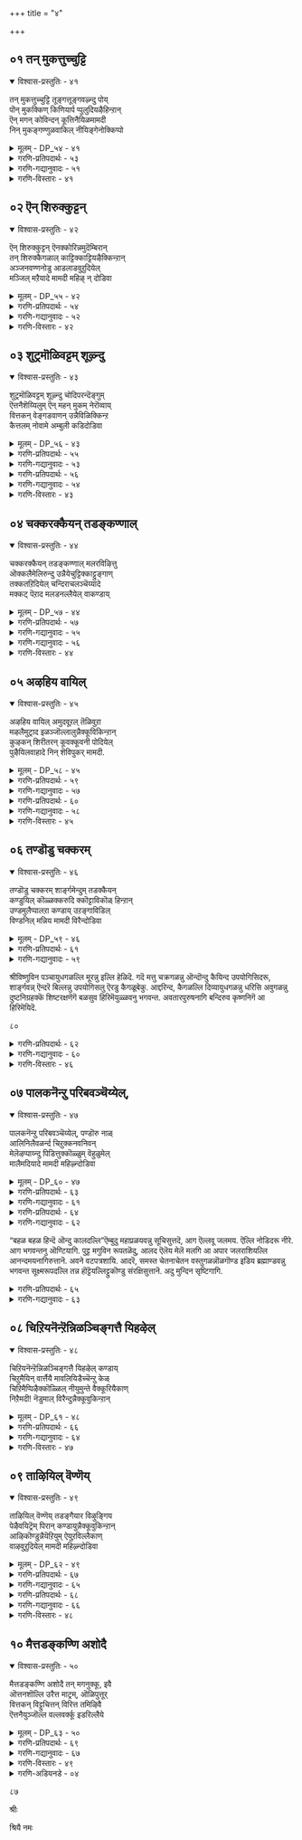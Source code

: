 +++
title = "४"

+++

## ०१  तन् मुकत्तुच्चुट्टि

<details open><summary>विश्वास-प्रस्तुतिः - ४१</summary>

तन् मुकत्तुच्चुट्टि तूङ्गत्तूङ्गवऴ्न्दु पोय्  
पॊन् मुकक्किण् किणियार्प प्पुलुदियऴैहिन्ऱान्  
ऎन् मगन् कोविन्दन् कूत्तिनैयिळमामदी  
निन् मुकङ्गण्णुळवाकिल् नीयिङ्गेनोक्किप्पो
</details>

<details><summary>मूलम् - DP_५४ - ४१</summary>

तन् मुकत्तुच्चुट्टि तूङ्गत्तूङ्गवऴ्न्दु पोय्  
पॊन् मुकक्किण् किणियार्प प्पुलुदियऴैहिन्ऱान्  
ऎन् मगन् कोविन्दन् कूत्तिनैयिळमामदी  
निन् मुकङ्गण्णुळवाकिल् नीयिङ्गेनोक्किप्पो
</details>

<details><summary>गरणि-प्रतिपदार्थः - ५३</summary>

तन्=तन्न, मुकत्तु=मुखद मेलण, चुट्टि=चुट्टिबॊट्टु, तूङ्ग=अलुगाडुत्ता\(अल्लाडुत्ता\), तूङ्ग=अल्लाडुत्ता इरलागि, पॊन्=हॊळॆयुव चिन्नद, मुकम्=मुखद, किण् किणि=किङ्किणिगळु, आर् प्प=सद्दुमाडुत्ता इरलागि, तवऴ्न्दु=तॆवळिकॊण्डु, पोय्=\(अङ्गळक्कॆ\)होगि, पुऴुदि=बीदियमण्णन्नु, अळैकिन्ऱान्=अळॆयुत्तिद्दानॆ, मा=मनोहरनाद, इळ=बाल\(ऎळॆय\)मदी=चन्द्रने, निन्=निनगॆ, मुकम्=मुखवू , कण्=कण्णुगळू, उळवाहिल्=इरुवुदादरॆ, ऎन्=नन्न, मगन्=मगनाद, कोविन्दन्= गोविन्दन, कूत्तिनै=बालचेष्टॆगळन्नु, नी=नीनु, इङ्गे=इल्लिये, नोक्कि=नोडि, पो=मुन्दॆ होगु.
</details>

<details><summary>गरणि-गद्यानुवादः - ५१</summary>

तन्न मुखद मेलण चुट्टिबॊट्टु इत्त अत्त अल्लाडुत्ता इरलागि, हॊलॆयुव चिन्नद मुखवुळ्ळ किङ्किणिगळू सद्दु माडुत्ता इरलागि, तॆवळिकॊण्डु अङ्गळक्कॆ होगि बीदिय मण्णन्नु अळॆयुत्ता इद्दानॆ. मनोहरनाद बालचन्द्रने निनगॆ मुखवू कण्णुगळू इरुवुदादरॆ, नन्न मग गोविन्दन बाळचेष्तॆगळन्नु नीनु इल्लिये नोडि\(मुन्दक्कॆ\) होगु.\(१\)
</details>

<details><summary>गरणि-विस्तारः - ४१</summary>

७१

मगुविन ऒन्दॊन्दु चलनॆयू नोडुववरिगॆ हर्ष तरुत्तदॆ.

मगुविन ऒन्दॊन्दु चलनॆयू नोडुववरिगॆ हर्ष तरुत्तदॆ. तॊट्टिलल्लि मलगिद्दु, अल्लिये कैगळन्नाडिसुवुदु कालु बडियुवुदु, मग्गुलागुवुदु, तलॆकुत्तिगॆगळन्नु चलिसुवुदु, नगुवुदु-मुन्तागवॆल्ल प्रारम्भद चलनॆगळु. कविदु तलॆयॆत्तुवुदु अवुगळ हिन्दॆये बरुवुदु. अदरल्लि तॆवळुवुदु ,मॊदलनॆय चलनॆ. मगु आग तन्न हॊट्टॆ, मुङ्गैगळु, मॊणकालुगळु अथवा कालबॆरळुगळन्नु उपयोगिसिकॊळ्ळुत्तदॆ. मगुविन चलनॆगू अदर बॆळ्वणीगॆगॆऊ ऎन्दरॆ वयस्सिगू निकट सम्बन्धविदॆ ऎन्नुत्तारॆ.

ई पाशुरदल्लि मगुवाद कृष्ण तॆवळलु मॊदलिट्टिद्दानॆ. हणॆय मेलिरुव चुट्टिबॊट्टू, कालिन किङ्किणिगळू तम्मतम्म कॆलस मडलु मॊदलागिवॆ. मुखद मेलॆ बॊट्टु ओडाडुत्तिदॆ ऎन्दरॆ मगुतॆवळुव चलनॆयॊन्दिगॆ अदु हणॆय मेलॆ अत्त इत्त ओलाडुत्तदॆ, अदरिन्द मुखद कान्तिहॆच्चुत्तदॆ. नोडुवुदक्कॆ इदॊन्दु सॊगसु. कालिन किरुगॆज्जॆग्ळु इम्पागि सद्दु माडुत्तवॆ. चिन्नदिन्दागि अवुगळ कान्तियू आकर्षकवागिवॆ. हीगॆ नोडुववर कण्णिगू किविगू मत्तु मनस्सिगू हर्ष तरुत्तदॆ.

तॆवळुवुदन्नु कलित मगु मनॆयल्लि उळियुवुदिल्ल. अदु मनॆयिन्द आचॆय जगत्तन्नु नोडलु मॊदलु माडुत्तदॆ. हागॆये, मगुवाद कृष्ण तॆवळिकॊण्डु अङ्गळक्कॆ होगुत्तानॆ. कैगॆ अल्लि सिक्कुवुदु मण्णु, कल्लुगळु, कैगळल्लि हुडिमण्णन्नु हिडिहिडियागि ऎत्ति कॆळक्कॆ चॆल्लुवुदु. इदॊन्दु इष्टवाद आट मगुविगॆ. आऴ्वाररु इदन्नु मण्णु अळॆयुवुदु ऎन्नुत्तारॆ.

बालकृष्ण ई मण्णु अळॆयुव आटवन्नु नॆलदमेलॆ मनॆय अङ्गळदल्लि नडसुत्तिद्दानॆ. आकाशदल्लि बालचन्द्रनिद्दानॆ. शुक्लपक्श्जद चन्द्रनन्नु वृद्धिचन्द्र ऎन्नुत्तारॆ. ऎन्दरॆ दिनदिनक्कॆ बॆळॆयतक्कवनु ऎन्दर्थ. बालकृष्णनू हागॆये वृद्धिहॊन्दतक्कवनु; बॆळॆयतक्कवनु

७२-missing in Main Book.

७३

नभोङ्गणदल्लि बालचन्द्र, नन्दन अङ्गणदल्लि बालकृष्ण. इवरिब्बरू ईग जॊतॆ- आटदल्लि जॊतॆ. यशोदॆ बालचन्द्रनन्नु करॆदु हेळुत्ताळॆ-- चन्द्र, ईगले नन्न गोविन्दन आटवन्नु इल्लिये नोडि होगु”. भगवन्तन ई “मण्णाट” यारिगू सुलभवागि लभिसुवुदल्ल. पुण्यशालिगॆ मात्रवे. गोकुलक्कॆ आ पुण्यविदॆ. चन्द्रनिगू अदु लभिसलॆन्दु यशोदॆय आशॆ.
</details>

## ०२  ऎन् शिरुक्कुट्टन्

<details open><summary>विश्वास-प्रस्तुतिः - ४२</summary>

ऎन् शिरुक्कुट्टन् ऎनक्कोरिन्नमुदॆम्बिरान्  
तन् शिरुक्कैगळाल् काट्टिक्काट्टियऴैक्किन्ऱान्  
अञ्जनवण्णनोडु आडलाडवुऱुदियेल्  
मञ्जिल् मऱैयादे मामदी महिऴ् न् दोडिवा
</details>

<details><summary>मूलम् - DP_५५ - ४२</summary>

ऎन् शिरुक्कुट्टन् ऎनक्कोरिन्नमुदॆम्बिरान्  
तन् शिरुक्कैगळाल् काट्टिक्काट्टियऴैक्किन्ऱान्  
अञ्जनवण्णनोडु आडलाडवुऱुदियेल्  
मञ्जिल् मऱैयादे मामदी महिऴ् न् दोडिवा
</details>

<details><summary>गरणि-प्रतिपदार्थः - ५४</summary>

ऎन्=नन्न\(यशोदॆय\), चिरु=चिक्क, कुट्टन्=मगनाद, ऎनक्कु=ननगॆ, ओर्=अपरूपवाद, इन्=इनिदाद, अमुदु=अमृतसमाननाद, ऎम्=ननगॆ \(नमगॆ\), पिरान्=ऒडॆयनागि देवरादवनु, तन्=तन्न, शिरु=पुट्ट, कैगळाल्=कैगळिन्द, काट्टि काट्टि=तोरिसितोरिसि, अऴैक्किन्ऱान्=\(निन्नन्नु\)करॆयुत्तिद्दानॆ. मा=सुन्दरनाद, मदी=चन्दिरने, अञ्जनवण्णनोडु= काडीगॆय बण्णदवनॊडनॆ, आडल्=आटवन्नु, आड=आडलु, उऱुदि येल्= इष्टवुळ्ळवनादरॆ, मञ्जिल्=मोडदल्लि, मऱैयादे=मरॆयागबेड, महिऴ्न्दु= आसक्तियिन्द\(आनन्ददिन्द\), ओडिवा=ओडि बा.
</details>

<details><summary>गरणि-गद्यानुवादः - ५२</summary>

नन्न चिक्क मगनाद ननगॆ ऒन्दु अपरूपवाद मधुरवाद \(इनिदाद\) अमृतसमाननाद, नन्न देवरादवनु तन्न पुट्ट कैगळिन्द तोरिसितोरिसि निन्नन्नु करॆयुत्तिद्दानॆ. सुन्दरनाद चन्दिरने काडिगॆय बण्णदवनॊन्दिगॆ आटवन्नाडलु इष्टवुळ्ळवनादरॆ, मोडदल्लि मरॆयागबेड; आसक्तियिन्द ओडि बा .\(२\)
</details>

<details><summary>गरणि-विस्तारः - ४२</summary>

७४

मगुवन्नु “देवरु”ऎन्दु भाविसि हागॆये नडॆदुकॊळ्ळुवुदु नम्मल्लिन सम्फ्रदाय; नम्म नाडिन संस्कृति.

सृष्टियल्लि दिनदिनवू हॊसहॊसरीतियल्लि आश्चर्यवन्नू आनन्दवन्नू तरुव वस्तुगळु हेरळवागिवॆ. चन्द्र अन्थ वस्तुगळल्लि ऒन्दु. अदर आकर्षणॆ ऎल्लर मेलॆयू इदॆ. चन्द्रनन्नु नोडि नलियद मनुष्यरिल्लवॆन्नबहुदु.

पुट्ट मगुवन्नु कङ्कुळल्लि ऎत्तिकॊण्डु, बॆळदिङ्गळ सञ्जॆगळल्लि चन्द्रनन्नु मगुविगॆ तोरिसुत्ता “चन्दमाम, बाबा” ऎन्दु करॆयुवुदु तायन्दिर वाडिकॆ. सृष्टिय ऒन्दु वस्तुवन्नु मगुविगॆ परिचय माडिकॊडलॆन्दो\!

चन्द्र बॆळगुववनु. बॆळकिन स्वरूपवे कृष्णनादरो “काडिगॆय बण्णदवनु” इवनॊन्दिगॆ आटवाडलु इष्टवुळ्ळवनादरॆ, चन्द्रने, ओडि बा ऎन्नुत्ताळॆ तायि यशोदॆ. बॆळकिगू कत्तलॆगू \(काडिगॆगू\) ऎष्टुमट्टिन स्नेह सम्बन्धगळिवॆ ऎम्बुदु ऎल्लरिगू तिळिद विषय. आदरॆ, कत्तलिन अन्तराळदल्लि बॆळकु अडगिदॆयॆन्दू, अदरिन्दले मिक्क ऎल्ल प्रकटवाद बॆळकुगळु ऎन्दू इल्लि सूचनॆ इरबहुदे? अथवा, मगु हेगॆ इरलि, अदक्कू चन्द्रनिगू यावागलू जोडि ऎन्दु सूचिसुवुदे?
</details>

## ०३  शुट्रमॊळिवट्टम् शूऴ्न्दु

<details open><summary>विश्वास-प्रस्तुतिः - ४३</summary>

शुट्रमॊळिवट्टम् शूऴ्न्दु चोदिपरन्दॆङ्गुम्  
ऎत्तनैशॆय्यिलुम् ऎन् महन् मुकम् नेरॊव्वाय्  
वित्तकन् वेङ्गडवाणन् उन्नैविळिक्किन्ऱ  
कैत्तलम् नोवामे अम्बुली कडिदोडिवा
</details>

<details><summary>मूलम् - DP_५६ - ४३</summary>

शुट्रमॊळिवट्टम् शूऴ्न्दु चोदिपरन्दॆङ्गुम्  
ऎत्तनैशॆय्यिलुम् ऎन् महन् मुकम् नेरॊव्वाय्  
वित्तकन् वेङ्गडवाणन् उन्नैविळिक्किन्ऱ  
कैत्तलम् नोवामे अम्बुली कडिदोडिवा
</details>

<details><summary>गरणि-प्रतिपदार्थः - ५५</summary>

अम्बुली=चन्दिरने, ऒळि=तेजस्सिन, वट्टम्=मण्डलवु, शुट्रम्=सुत्तलू, शूऴ्न्दु=आवरिसि, चोदि=ज्योति
</details>

<details><summary>गरणि-गद्यानुवादः - ५३</summary>

७५
</details>

<details><summary>गरणि-प्रतिपदार्थः - ५६</summary>

ऎङ्गुम्=ऎल्लॆल्लियू, परन्दु=हरडि, ऎत्तनै=ऎष्टु रीतियल्लि, शॆय्यिलुम्=अलङ्कार माडिकॊण्डरू सह, ऎन्=नन्न, मगन्=मगन, मुकम्=मुखमण्डलक्कॆ, नेर्=समनागि, ऒव्वाय्=होलिकॆ बरलारॆ\(होललारॆ\), वित्तकन्=विस्मयकारकनागि, वेङ्गडम्= तिरुपति बॆट्टद मेलॆ, वाणन्= वासिसुववनाद \(नन्न मगनु\), उन्नै=निन्नन्नु, विळिक्किन्ऱ=करॆयुत्तिरुव, कैतलम्=हस्तवु, नोवामे=नोवागदॆये, कडिदु=बेग, ओडिवा=ओडि बा.
</details>

<details><summary>गरणि-गद्यानुवादः - ५४</summary>

अम्बुलिये, निन्न तेजस्सिन मण्डलवन्नु ज्योतियिन्द सुत्तलू आवरिसि, प्रकाशवन्नु ऎल्लॆल्लू हरडि ऎष्टॆष्टु रीतियल्लि अलङ्करिसिकॊण्डरू सह, नन्न मगन मुखमण्डलक्कॆ समनागि होलिकॆ बरलारॆ. विस्मयकारकनागि तिरुमलै मेलॆ वासिसुववनाद नन्न ई मगनु निन्नन्नु करॆयुत्तिरुव हस्तक्कॆ नोवागदॆ इरुवन्तॆ बेग ओडि बा.\(३\)
</details>

<details><summary>गरणि-विस्तारः - ४३</summary>

अन्दवाद दुण्डु मुखवन्नु चन्द्रनिगॆ होलिसुवुदु वाडिकॆ. चन्द्रन मुख दुण्डु, तेजोमय. अवन सौम्य तेजस्सु अवन सुत्तलू आवरिसिरुत्तदॆ. अवनु तन्न प्रकाशवन्नु ऎल्लकडॆयू हरडुत्तानॆ. चन्द्रन बॆळकु बिद्द कडॆयन्नॆल्ला, वस्तुगळन्नॆल्ला सुन्दरवागि मूडुत्तदॆ. चन्द्रनिगॆ इष्टॆल्ल विशेषणगळिद्दरू यशोदॆयॆन्नुत्ताळॆ; “चन्द्रा, नन्न मगन मुखमण्डलवन्नु नोडु. नीनॆन्दिगू अवनिगॆ समनागलारॆ. निनगॆ कारणगॊत्तॆ? तिरुमलॆय ऒडॆयनाद वॆङ्कटेश्वरने नन्न मगनागि अवतरिसिरुवुदरिन्द, अवन दिव्यसौन्दर्यवन्नु समतूगुववरू इल्ल; मीरिसुववरन्तू इल्लवे इल्ल”. भगवन्त कोटिकोटि मन्मथ सुन्दरनल्लवे\!

७६
</details>

## ०४  चक्करक्कैयन् तडङ्कण्णाल्

<details open><summary>विश्वास-प्रस्तुतिः - ४४</summary>

चक्करक्कैयन् तडङ्कण्णाल् मलरविऴित्तु  
ऒक्कलैमेलिरुन्दु उन्नैयेचुट्टिक्काट्टुङ्गाण्  
तक्कतऱिदियेल् चन्दिराचलञ्चॆय्यादे  
मक्कट् पॆऱाद मलडनल्लैयेल् वाकण्डाय्
</details>

<details><summary>मूलम् - DP_५७ - ४४</summary>

चक्करक्कैयन् तडङ्कण्णाल् मलरविऴित्तु  
ऒक्कलैमेलिरुन्दु उन्नैयेचुट्टिक्काट्टुङ्गाण्  
तक्कतऱिदियेल् चन्दिराचलञ्चॆय्यादे  
मक्कट् पॆऱाद मलडनल्लैयेल् वाकण्डाय्
</details>

<details><summary>गरणि-प्रतिपदार्थः - ५७</summary>

चक्करक्कैयन्=चक्रवन्नु कैयल्लि हिडिदवनाद \(चक्रपाणियाद\)-बालकृष्णनु, ऒक्कलै=सॊण्टद, मेल्=मेलॆ, इरुन्दु=इद्दुकॊण्डु, तड=विशालवाद, कण्णाल्=कण्णुगळिन्द, मलर=अरळिसि, विऴित्तु=गमनिसि, उन्नैये=निन्नन्ने, चुट्टि=गुरुतिट्टु, काट्टुम् काण्=तोरिसुत्तिद्दानॆ, काणॆया, चन्दिरा=चन्दिरन्,तक्कदु=युक्कवादद्दु यावुदॆन्दु, अऱिदियेल्=अरितवनादरॆ, मक्कळ्=मक्कळन्नु, पॆऱाद=हडॆयद \(पडॆयद\), मलडन्=गॊड्डु, अल्लैयेल्=अल्लदिद्दरॆ, चलम्=छलवन्नु\(हटवन्नु\), शॆय्यादे=माडदॆ, वाकण्डाय्=बा, कण्डॆया?
</details>

<details><summary>गरणि-गद्यानुवादः - ५५</summary>
<details><summary>गरणि-प्रतिपदार्थः - ५८</summary>
</details>

चक्रवन्नु कैयल्लि हिडिदवनाद इवनु \(नन्न=यशोदॆय\)सॊन्तद मेलिद्दुकॊण्डु, विशालवाद कण्णुगळन्नु अरळिसि निन्नन्ने गमनिसुत्ता गुरुतिट्टु तोरिसुत्तिद्दानॆ काणॆया? चन्दिरने युक्तवादद्दु यावुदॆन्दु नीनु अरितवनादरॆ, मक्कळन्नु हडॆयद गॊड्डू अल्लदिद्दरॆ, हटमाडदॆ बा, कण्डॆया.\(४\)
</details>

<details><summary>गरणि-गद्यानुवादः - ५६</summary>

मगुवाद कृष्णन कैयल्लि शङ्ख चक्रगळ रेखॆगळु शोभिसुत्तिवॆ ऎन्दु हिन्दिन ऒन्दु पाशुरदल्लि हेळलागिदॆ. अल्लदॆ, चक्रायुधवन्नु बलगैयल्लि धरिसिरुव श्रीमन्नारायणने कृष्णनागि अवतरिसिरुवुदरिन्द इवनु “चक्रपाणि”- चक्रवन्नु कैयल्लि हिडिदवनु.
</details>

<details><summary>गरणि-विस्तारः - ४४</summary>

प्रकृति यावागलू सुन्दर, आकर्षणीय. अदरल्लि

७७

तेजोगोळगळाद सूर्य, चन्द्ररु ऎल्लरिगू आकर्षणीय. मक्कळिगू सह चन्द्रनॆन्दरॆ प्रीति, आह्लाद. अवनन्नु नोडबेकॆन्दु कुतूहल, आशॆ. ई कारणदिन्दले मगुवाद कृष्णनू सह “तन्न विशालवाद कण्णुगळन्नु अरळिसि, चन्द्रनन्ने गमनिसुत्ता गुरुतिट्टु नोडुत्तिद्दानॆ”-ऎन्नुत्ताळॆ यशोदॆ.

तमगॆ बेकादद्दु बरदिद्दरॆ हटमाडुववरु मक्कळु. हिरियरॆन्निसिदवरु मक्कळ इङ्गितवन्नु अरियतक्कवरु. मक्कळ आशॆयन्नु पूर्णगॊळिसुवुदु, अवरन्नु सन्तोषपडिसुवुदु मक्कळन्नु हॆत्तवरिगॆ तिळिद विषय. गॊड्डु मनुष्यरिगॆ करुणॆ कनिकरगळु कडमॆ ऎन्नुत्तारॆ. आद्दरिन्द मक्कळ इङ्गितवन्नु अरियतक्कवरागि हिरियरु हट माडरु. मगु अष्टु आशॆयिन्द निन्न कडॆगे दृष्टियिट्टु नोडुत्तिद्दरॆ, बेग बन्दुबिडु चन्द्रने ऎन्नुत्ताळॆ यशोदॆ.
</details>

## ०५  अऴहिय वायिल्

<details open><summary>विश्वास-प्रस्तुतिः - ४५</summary>

अऴहिय वायिल् अमुदवूऱल् तॆळिवुऱा  
मऴलैमुट्राद इळञ्जॊल्लालुन्नैक्कूविकिन्ऱान्  
कुऴकन् शिरीतरन् कूवक्कूवनी पोदियेल्  
पुऴैयिलवाहादे निन् शॆविपुकर् मामदी.
</details>

<details><summary>मूलम् - DP_५८ - ४५</summary>

अऴहिय वायिल् अमुदवूऱल् तॆळिवुऱा  
मऴलैमुट्राद इळञ्जॊल्लालुन्नैक्कूविकिन्ऱान्  
कुऴकन् शिरीतरन् कूवक्कूवनी पोदियेल्  
पुऴैयिलवाहादे निन् शॆविपुकर् मामदी.
</details>

<details><summary>गरणि-प्रतिपदार्थः - ५९</summary>

अऴहिय=चॆलुवाद, वायिल्=बायियल्लि, ऊऱल्=ऊरुत्तिरुव जॊल्लु, अमुदम्=अमॄतक्किन्त, तॆळिवुऱा= हॆच्चु तिळियागि\(स्वादुवागि\)वागिरुवुदरिन्द, मुट्राद=ऒलियदिरुव, मऴलै=तॊदलु नुडिय, इळ=ऎळॆय, शॊल्लाल्=मातुगळिन्द, कुऴकन्=सुन्दरनाद शिरीतरन्=श्रीधरनाद
</details>

<details><summary>गरणि-गद्यानुवादः - ५७</summary>

७८
</details>

<details><summary>गरणि-प्रतिपदार्थः - ६०</summary>

मगु कृष्णनु, कूवक्कूव=निन्नन्नु बारॆन्दु कूगुत्तले इरुवाग, पुकर्=बिळिय तेजोमयवाद बण्णदिन्द बॆळगुव, मा=मनोहरनाद, मदी=चन्दिरने, नी=नीनु, पोदियेल्=\(अवन हत्तिरक्कॆ बरदन्तॆ\) होगुवॆयो आदरॆ, निन्=निन्न, चॆवि=किविगळल्लि, पुऴै=कॊळकु, गुग्गॆ, इल=इल्लदन्तॆ, आहादे=आगदे?
</details>

<details><summary>गरणि-गद्यानुवादः - ५८</summary>

चॆलुवाद बायियल्लि ऊरुत्तिरुव जॊल्लु अमृतक्किन्त हॆच्चु तिळियागि \(स्वादुवागि\)इरुवुदरिन्द, बलियदिरुव तॊदलुनुडिय ऎळॆयमातु\(शब्द\)गळिन्द सुन्दरनू श्रीधरनू आद मगु कृष्णनु निन्नन्नु बारॆन्दु कूगुत्तले इरुवाग, तेजोमयवाद बिळिय बण्णदिन्द बॆळगुव चन्दिरने, नीनु अवन हत्तिरक्कॆ बरदन्तॆ होगुवॆयादरॆ, निन्न किविगळल्लि गुग्गॆ\(कॊळकु\) इल्लदन्तॆ आगदे?\(५\)
</details>

<details><summary>गरणि-विस्तारः - ४५</summary>

चन्दिरने मगुविन बायल्लि जॊल्लु सुरियुत्तिदॆ. अदु शुद्धवागि तिळीयागिदॆ. बायिन्द ऒन्दॊन्दु शब्दवू हॊरडुत्तिदॆ. आदरॆ, अष्टु सुकभवागि अल्ल. ई स्थितियल्लि तॊदलुव मुद्दु शब्दगळिन्द निन्नन्नु मगु करॆयुत्तले इद्दानॆ. नीनु अवन करॆयन्नालिसियू हॊरटुहोगुवॆया? अलक्षिसि हागॆ हॊरटुहोगुवुदक्कॆ निन्न किवियल्लि एनादरू गुग्गॆ तुम्बिकॊण्डिदॆयो? अवन मुद्दु करॆ निन्न किविगॆ अदरिन्द सोकलिल्लवो? मगुविगॆ इष्टू श्रमकॊडबहुदे? निन्न किविगुग्गॆ इल्लदन्तॆ शुद्धवागिरबारदागित्ते?

ऎष्टू स्वाभाविक\! ऎष्टु पेचाट\! ऎन्थ अनुभवद हिन्नॆलॆ\!

“श्री”यन्नु वक्षदल्लि धरिसिरुवुदरिन्द अवनु श्रीधर; महवैष्णु. अवन अवतारवे ई मुद्दुमगु कृष्ण ऎन्दु नॆनपिगॆ तरुत्तिद्दारॆ आऴ्वाररु.

७९
</details>

## ०६  तण्डॊडु चक्करम्

<details open><summary>विश्वास-प्रस्तुतिः - ४६</summary>

तण्डॊडु चक्करम् शार्ङ्गमेन्दुम् तडक्कैयन्  
कण्डुयिल् कॊळ्ळक्करुदि क्कॊट्टाविकॊळ् हिन्ऱान्  
उण्डमुलैप्पालऱा कण्डाय् उऱङ्गाविडिल्  
विण्डनिल् मन्निय मामदी विरैन्दोडिवा
</details>

<details><summary>मूलम् - DP_५९ - ४६</summary>

तण्डॊडु चक्करम् शार्ङ्गमेन्दुम् तडक्कैयन्  
कण्डुयिल् कॊळ्ळक्करुदि क्कॊट्टाविकॊळ् हिन्ऱान्  
उण्डमुलैप्पालऱा कण्डाय् उऱङ्गाविडिल्  
विण्डनिल् मन्निय मामदी विरैन्दोडिवा
</details>

<details><summary>गरणि-प्रतिपदार्थः - ६१</summary>

तण्डॊडु=गदॆयन्नू, चक्करम्=चक्रवन्नू,शार्ङ्गर्ग्गम्=शार्ङ्ग\(वॆम्ब बिल्लन्नू\)वन्नू एन्दुम्=हिडिद, तडम्=हिरिमॆयिन्द कूडिद कैयन्=कैगळुळ्ळवनु, कण्=कण्णुगळन्नु, तुयिल् कॊळ्ळ=निद्दॆ माडलारदॆ हागॆये इट्टुकॊळ्ळलु, करुदि=उद्देशिसि, कॊट्टावि=आकळिकॆ, कॊळ् हिन्ऱान्=माडुत्तिद्दानॆ, उऱङ्गाविडिल्=निद्रिसदिद्दरॆ, उण्ड=कुडिद, मुलैप्पाल्=मॊलॆहालु, अऱा=अरगुवुदिल्ल, कण्डाय्=कण्डॆया, विण्=आकाशदल्लि, तनिल्=तनियागि\(स्वतन्त्रनागि\)एकान्तवागि, मन्निय=राजनन्तॆ, मा=हिरिमॆयुळ्ळ, मदी=चन्दिरने, विरैन्दु=बहुबेग, ओडिवा=ओडि बा
</details>

<details><summary>गरणि-गद्यानुवादः - ५९</summary>

गदॆयन्नू, चक्रवन्नू शार्ङ्गवन्नू हिडिद हिरिमॆयिन्द कूडिद कैगळुळ्ळवनाद \(ई मगु-कृष्णनु\)कण्णुगळन्नु निद्दॆ मादलारदॆ हागॆये इट्टुकॊळ्ळुव उद्देशदिन्द आकळिसुत्तिद्दानॆ. इवनु निद्रिसदिद्दरॆ उण्ड मॊलॆहालु अरगुवुदिल्ल. कण्डॆया आकाशदल्लि तनियागि \(स्वतन्त्रनागि\) राजनन्तॆ हिरिमॆयुळ्ळ चन्दिरने बहुबेग ओडिबा.\(६\)
</details>

श्रीविष्णुविन पञ्चायुधगळल्लि मूरन्नु इल्लि हेळिदॆ. गदॆ मत्तु चक्रगळन्नु ऒन्दॊन्दु कैयिन्द उपयोगिसिदरू, शार्ङ्गवन्न् ऎन्दरॆ बिल्लन्नु उपयोगिसलु ऎरडु कैगळूबेकु. आद्दरिन्द, कैगळल्लि दिव्यायुधगळन्नु धरिसि अवुगळन्नु दुष्टनिग्रहक्कॆ शिष्टरक्षणॆगॆ बळसुव हिरिमॆयुळ्ळवनु भगवन्त. अवतारपुरुषनागि बन्दिरुव कृष्णनिगॆ आ हिरिमॆयिदॆ.

८०

<details><summary>गरणि-प्रतिपदार्थः - ६२</summary>

“तुयिल् कॊळ्”-ऎम्बुदक्कॆ ऎरडु अर्थगळिवॆ. मेलॆ, अर्थ विवरणॆ कॊडुवाग अदर ऒन्दर्थवन्नुतॆगॆदुकॊण्डिदॆ. अदर इन्नॊन्दु अर्थ “निद्रिसु”ऎन्दु. ई अर्थवन्नु गमनिसिदरॆ, पाशुरद ऎरडनॆय सालिन अर्थवन्नु ई परियल्लि हेळबेकागुवुदु. “कण्=कण्णुगळन्नु, तुयिल् कॊळ्ळ=निद्रिसुवुदक्कागि मुच्चुव, करुदि=उद्देशदिन्द, कॊट्टावि=आकळिकॆ, कॊळ् हिन्ऱान्= माडुत्तिद्दानॆ \(निद्दॆगागि कण्णुगळन्नु मुच्चुव उद्देशदिन्द आकळिसुत्तिद्दानॆ\).
</details>

<details><summary>गरणि-गद्यानुवादः - ६०</summary>

आकळिसुवुदु निद्दॆगॆ मुन्सूचनॆ इदु सामान्यवागि ऎल्लर अनुभवदल्लियू इरुव विषय. हॆच्चुहॆच्चागि आकळिसुत्ता कण्णुगळु मॆल्लमॆल्लगॆ मुच्चुत्ता बरुत्तवॆ.
</details>

<details><summary>गरणि-विस्तारः - ४६</summary>

निद्दॆगू आहार जीर्णवागुवुदक्कू निकट सम्बन्धविदॆ. निद्दॆयिल्लदिद्दरॆ आहार अरगुवुदिल्ल.
</details>

## ०७  पालकनॆन्ऱु परिबवञ्चॆय्येल्,

<details open><summary>विश्वास-प्रस्तुतिः - ४७</summary>

पालकनॆन्ऱु परिबवञ्चॆय्येल्, पण्डॊरु नाळ्  
आलिनिलैवळर्न्द चिऱुक्कनवनिवन्  
मेलॆऴप्पाय्न्दु पिडित्तुक्कॊळ्ळुम् वॆहुळुमेल्  
मालैमदियादे मामदी महिऴ्न्दोडिवा
</details>

<details><summary>मूलम् - DP_६० - ४७</summary>

पालकनॆन्ऱु परिबवञ्चॆय्येल्, पण्डॊरु नाळ्  
आलिनिलैवळर्न्द चिऱुक्कनवनिवन्  
मेलॆऴप्पाय्न्दु पिडित्तुक्कॊळ्ळुम् वॆहुळुमेल्  
मालैमदियादे मामदी महिऴ्न्दोडिवा
</details>

<details><summary>गरणि-प्रतिपदार्थः - ६३</summary>

बालकन्=मगु, ऎन्ऱु=ऎन्दु, परिबवम्=अवमान \(अलक्ष्य\), शॆय्येल्= माडुवॆयादरॆ, पण्डु=बहळबहळ हिन्दॆ, ऒरुनाळ्=ऒन्दु कालदल्लि, आलिन्=आलद, इलै=ऎलॆय मेलॆ, वळर्न्द=बॆळॆद, अवन्=आ, चिऱुक्कन्=मगुवे, इवन्=इवनु, वॆहुळुम् एल्= कोपगॊण्डनॆन्दरॆ, मेल्= मेलक्कॆ, ऎऴ=ऎत्तरक्कॆ, पाय्न्दु=नॆगॆदु, \(ऎऴपाय्न्दु= ऒन्दे नॆगॆत नॆगॆदु\), पिडित्तुक्कॊळ्ळुम्=\(निन्नन्नु\) हिडिदुकॊण्डुबिडुत्तानॆ,
</details>

<details><summary>गरणि-गद्यानुवादः - ६१</summary>

८१
</details>

<details><summary>गरणि-प्रतिपदार्थः - ६४</summary>

मालै=ई परमपुरुषनन्नु , मदियादे=गौरविसदॆ, मा=मनोहरनाद, मदी=चन्दिरने, महिऴ्न्दु=हर्षदिन्द, ओडिवा=ओडि बा.
</details>

<details><summary>गरणि-गद्यानुवादः - ६२</summary>

इवनु बालकनॆन्दु अलक्ष्य\(असड्डॆ\)माडुवॆयादरॆ, बहळ बहळ हिन्दॆ ऒन्दु कालदल्लि आलद ऎलॆय मेलॆ बॆळॆदन्थ आ मगुवे इवनु. कोपगॊण्डनॆन्दरॆ, इवनु मेलक्कॆ ऒन्दे नॆगॆत नॆगॆदु निन्नन्नु हिडिदुकॊण्डुबिडुत्तानॆ. ई परमपुरुषनन्नु गौरविसदॆ, मनोहरनाद चन्द्रने, हर्षदिन्द ओडि बा.\(७\)
</details>

“बहळ बहळ हिन्दॆ ऒन्दु कालदल्लि”ऎम्बुदु महाप्रळयवन्नु सूचिसुत्तदॆ, आग ऎल्लवू जलमय. ऎल्लि नोडिदरू नीरे. आग भगवन्तनु ऒण्टियागि. पुट्ट मगुविन रूपतळॆदु, आलद ऎलॆय मेलॆ मलगि आ अपार जलराशियल्लि आनन्दमयनागिरुत्तानॆ. अवने वटपत्रशायि. आदरॆ, समस्त चेतनाचेतन वस्तुगळन्नॊळगॊण्ड इडिय ब्रह्माण्डवन्नु भगवन्त सूक्ष्मरूपदल्लि तन्न हॊट्टॆयल्लिट्टुकॊण्डु संरक्षिसुत्तानॆ. अदु मुन्दिन सृष्टिगागि.

<details><summary>गरणि-प्रतिपदार्थः - ६५</summary>

अवने, आ मगुविन रूपद भगवन्तने, ईग इवनागि ऎन्दरॆ, गोकुलदल्लि श्रीकृष्णनागि अवतरिसिद्दानॆ. इवनु निन्नन्नु कैतोरि करॆयुत्तिद्दानॆ. निनगॆ इदु सदवकाश. इवन सेवॆ माडुव समय दॊरकिदॆ. इदन्नु कळॆदुकॊळ्ळदॆ बे =ग बन्दु बिडु. इवनन्नु सन्तोषगॊळिसु. जोखॆ, इवनु बालकनॆन्दु इवनन्नु गौरविसदॆ कडॆगणिसबेड. इवनिगॆ कोप बन्दितॆन्दरॆ, ऒन्दे नॆगॆतदल्लि निन्नन्नु हिडिदुकॊण्डु बिट्टानु\!
</details>

<details><summary>गरणि-गद्यानुवादः - ६३</summary>

८२
</details>

## ०८  चिऱियनॆन्ऱॆन्निळञ्चिङ्गत्तै यिहऴेल्

<details open><summary>विश्वास-प्रस्तुतिः - ४८</summary>

चिऱियनॆन्ऱॆन्निळञ्चिङ्गत्तै यिहऴेल् कण्डाय्  
चिऱुमैयिन् वार्त्तैयै मावलियिडैच्चॆन्ऱु केळ्  
चिऱिमैप्पिऴैक्कॊळ्ळिल् नीयुमुन्ते वैक्कूरियैकाण्  
निऱैमदी\! नॆडुमाल् विरैन्दुन्नैक्कूवुकिन्ऱान्
</details>

<details><summary>मूलम् - DP_६१ - ४८</summary>

चिऱियनॆन्ऱॆन्निळञ्चिङ्गत्तै यिहऴेल् कण्डाय्  
चिऱुमैयिन् वार्त्तैयै मावलियिडैच्चॆन्ऱु केळ्  
चिऱिमैप्पिऴैक्कॊळ्ळिल् नीयुमुन्ते वैक्कूरियैकाण्  
निऱैमदी\! नॆडुमाल् विरैन्दुन्नैक्कूवुकिन्ऱान्
</details>

<details><summary>गरणि-प्रतिपदार्थः - ६६</summary>

निऱै=पूर्णनाद, मदी=चन्दिरने, ऎन्=नन्न\(यशोदॆय\), इळ=ऎळॆय, चिङ्गत्तै=सिंहवन्नु, चिऱियन्=चिक्कवनु, ऎन्ऱु=ऎन्दु, इहऴेळ्=कडॆगणिसबेड, कण्डाय्=कण्डॆया, चिऱुमैयिन्=ऎळॆतनद, वार्त्तैयै=मातन्नु\(विद्यमानवन्नु\), मावलि=महाबलि, इडै=हत्तिर, चॆन्ऱु=होगि, केळ्=केळु, चिऱिमै=अल्पतन ऎम्ब, पिऴै=तप्पन्नु, कॊळ्ळिल्=तिळिदॆयादरॆ, नीयुम्=नीनू सह, उन्=निन्न, तेवैक्कू=इष्टक्कॆ तक्क सेवॆगॆ? उरियै=योग्यनागुत्तीयॆ, काण्=तिळिदुको, नॆडुमाल्= सर्वाधिकनाद इवनु, विरैन्दु=आशॆयिन्द, उन्नै=निन्नन्नु, कूवुकिन्ऱान्=करॆयुत्तिद्दानॆ.
</details>

<details><summary>गरणि-गद्यानुवादः - ६४</summary>

पूर्णचन्दिरने, नन्न ऎळसिङ्गवन्नु चिक्कवनॆन्दु कडॆगणिसबेड कण्डॆया. इवन ऎळॆतनद विद्यमानवन्नु महाबलिय बळिगॆ होगि केळु. इन्थवन विषयदल्लि निन्नदु अल्पतन ऎम्ब तप्पन्नु नीनु तिळिदॆयादरॆ, नीनू सह निन्न इष्टक्कॆ तक्कन्तॆ इवन सेवॆगॆ योग्यनाग्य्त्तीयॆ, तिळिदुको. सर्वाधिकनाद इवनु निन्नन्नु आशॆयिन्द करॆयुत्तिद्दानॆ. \(८\)
</details>

<details><summary>गरणि-विस्तारः - ४७</summary>

शौर्य साहसगळिगॆ हॆसरॆत्तिद्दु सिंह. कृष्णनू हागॆये. ऎळॆयमगुविनल्ले वञ्चकियागि बन्द पूतनिय विषद मॊलॆयुण्डु अवळन्ने कॊन्द. तन्न मेलॆ हाय्दु कॊल्ललु बन्द शकटासुरनन्नु ऎळॆय कालन्नु झाडिसि ऒदॆदु कॊन्दु हाकिदनु. आद्दरिन्द अवनु ऎळॆयवनादरू अवनु सिंहवे. तायि यशोदॆ अवनन्नु “ऎळॆसिंह” ऎन्नुवुदु ऎन्नुवुदु ऒप्पुव हॆसरु.

८३

महाबलिय बळि सारि केळु- ऎम्बुदु वामनावतारद कतॆ. ऎळॆय वयस्सिन वटुवागि बलिचक्रवर्तिय बळिगॆ भगवन्त होद. मूरडि नॆलद दान बेडिद. कॊट्टॆनॆन्द बलि. कूडले वामननु त्रिविक्रमनागि बॆळॆद. तनगॆ बलि कॊट्ट दानदिन्दले अवनन्नु निग्रहिसिदनु. आ कतॆ इदु. ऎळॆतनदल्ले भगवन्त अद्भुत कार्यगळन्नॆसगिदनु. अवने इवनागि\(कृष्णनागि\)अवतरिसिरुवुदरिन्द, इवनू ऎळॆयुवनादरू सर्वाधिकने\!

भगवन्तन हिरिमॆयन्नु अरितुकॊळ्ळदवनु अल्पने सरि. चन्द्रनू सह मगुवाद कृष्णन हिरिमॆयन्नरियदिद्दरॆ, इवन करॆगॆ ओगॊडदिद्दरॆ, अवनदु अल्पतन. तन्नदु तप्पु ऎन्दु तिळिदुकॊण्डरॆ, अवन हॄदय शुद्धवागुत्तदॆ. आग अवनु भगवन्तन सेवॆगॆ योग्यनागुत्तानॆ. तनगॆ इष्टवाद सेवॆयन्नु आरिसिकॊण्डु अदन्नु अवनु बहळ चॆन्नागि माडुत्तानॆ.

आऴ्वाररु प्रतिदिनवू तमगॆ बहळ इष्टवाद हू तुलसिगळन्नु कट्टिद मालॆयन्नु भगवन्तनिगॆ समर्पिसुव सेवॆयन्नु आरिसिकॊण्डिद्दरु. तम्म सेवॆयिन्द भगवन्त सुप्रीतनागुवनॆम्ब पूर्णनम्भिकॆ अवरिगित्तु. स्वार्थविल्लदॆ माडुत्तिद्द भगवत्कैङ्कर्यक्कॆ अवरु हागॆ योग्यरागिद्दरु.
</details>

## ०९  ताऴियिल् वॆण्णॆय्

<details open><summary>विश्वास-प्रस्तुतिः - ४९</summary>

ताऴियिल् वॆण्णॆय् तडङ्गैयार विऴुङ्गिय  
पेऴैवयिट्रॆम् पिरान् कण्डायुन्नैक्कूवुकिन्ऱान्  
आऴिकॊण्डुन्नैयॆऱियुम् ऐयुऱविल्लैकाण्  
वाऴवुऱुदियेल् मामदी महिऴ्न्दोडिवा
</details>

<details><summary>मूलम् - DP_६२ - ४९</summary>

ताऴियिल् वॆण्णॆय् तडङ्गैयार विऴुङ्गिय  
पेऴैवयिट्रॆम् पिरान् कण्डायुन्नैक्कूवुकिन्ऱान्  
आऴिकॊण्डुन्नैयॆऱियुम् ऐयुऱविल्लैकाण्  
वाऴवुऱुदियेल् मामदी महिऴ्न्दोडिवा
</details>

<details><summary>गरणि-प्रतिपदार्थः - ६७</summary>

ताऴियिल्=गुडाणगळल्लि\(कूडिसिट्टिरुव\), वॆण्णॆय्=बॆण्णॆयन्नु, तड=दॊड्ड, कै=कैय, आर=तुम्ब, विऴुङ्गिय=नुङ्गिद, पेऴै=दॊड्डदाद
</details>

<details><summary>गरणि-गद्यानुवादः - ६५</summary>

८४
</details>

<details><summary>गरणि-प्रतिपदार्थः - ६८</summary>

वयिऱु=हॊट्टॆयुळ्ळ, ऎम्=नम्म, पिरान्=ऒडॆयनाद\(कृष्णनु\), उन्नै=निन्नन्नु, कूवुकिन्ऱान्=करॆयुत्तिद्दानॆ. इल्लवादरॆ,, आऴि=चक्रवन्नु, कॊण्डु=ऎत्तिकॊण्डु, उन्नै= निन्नन्नु, ऎऱियुम्=सुट्टुबिडुत्तानॆ, ऐपुऱवु=सन्देह, इल्लै=इल्ल, वाऴ=बदुकिरलु, उऱुदियेल्=इच्छिसुवॆयादरॆ, मा=मनोहरनाद, मदी=चन्दिरने, महिऴ्न्दु=हर्षदिन्द, ओडिवा= ओडि बा.
</details>

<details><summary>गरणि-गद्यानुवादः - ६६</summary>

गुडाणगळल्लि कूडिसिट्टिरुव बॆण्णॆयन्नु दॊड्ड कैतुम्ब नुङ्गिद दॊड्ड हॊट्टॆयुळ्ळ नम्म ऒडॆयनाद कृष्णनु निन्नन्नु करॆयुत्तिद्दानॆ. इल्लदिद्दरॆ,\(नीनु बरदिद्दरॆ\), चक्रायुधवन्नु ऎत्तिकॊण्डु निन्नन्नु सुट्टुबिडुत्तानॆ. सन्देहवे इल्ल. बदुकिरलु इच्छिसुवॆयादरॆ, मनोहरनाद चन्दिरने हर्षदिन्द ओडिबा.\(९\)
</details>

<details><summary>गरणि-विस्तारः - ४८</summary>

ई पाशुरदल्लि आऴ्वारर कृष्णन असामान्य लक्षणगळन्नु ऎत्ति तोरिसुत्तिद्दारॆ.

सामान्यवागि, मगुविगॆ हॆच्चु बॆण्णॆ तिन्निसुवुदिल्ल. आदरॆ, मगुवाद कृष्णनो, ताने बॆण्णॆ तिन्द. अदरल्लू कैतुम्ब ऎत्ति ऎत्तिकॊण्डु, हॊट्टॆ तुम्ब तिन्द.मनॆगळल्लि गॊल्लतियरु शेखरिसि इट्टिद्द भाण्डगळ तुम्बिट्टिद्द बॆण्नॆयन्नॆल्ला तॆगॆदु तॆगॆदु तिन्दुबिट्ट. आदरॆ, अवनिगॆ याव तॊन्दरॆयू आगलिल्ल. निजवागियू, अवनु दॊड्ड हॊट्टॆयवने\! इदु आश्चर्यकरवल्लवे?

कृष्ण मगुवादरू तन्न ऒन्दु विशिष्ट शक्तियन्नु तानु ऎल्लरिगू तोरिसिद्दानॆ. इन्नॊन्दु हॆच्चिन शक्ति. अप्रतिम शक्ति अवनल्लिदॆ. चन्द्र अवनॊडनॆ तडमाडदॆ आटक्कॆ बारॆनॆन्दरॆ, चक्रायुधदिन्द अवनन्नु सुट्टुबिडुवुदु खण्डित. बदुकुव इच्छ्ःऎ ऎल्लरिगू इरुत्तदॆ. चन्द्रनिगू आ इच्छॆयिद्दरॆ. अवनु हर्षदिन्द बेगनॆ ओडि बरबेकु.

८५
</details>

## १०  मैत्तडङ्कण्णि अशोदै

<details open><summary>विश्वास-प्रस्तुतिः - ५०</summary>

मैत्तडङ्कण्णि अशोदै तन् मगनुक्कू, इवै  
ऒत्तनशॊल्लि उरैत्त माट्रम्, ऒळिपुत्तूर्  
वित्तकन् विट्टुचित्तन् विरित्त तमिऴिवै  
ऎत्तनैयुञ्जॊल्ल वल्लवर्क्कू इडरिल्लैये
</details>

<details><summary>मूलम् - DP_६३ - ५०</summary>

मैत्तडङ्कण्णि अशोदै तन् मगनुक्कू, इवै  
ऒत्तनशॊल्लि उरैत्त माट्रम्, ऒळिपुत्तूर्  
वित्तकन् विट्टुचित्तन् विरित्त तमिऴिवै  
ऎत्तनैयुञ्जॊल्ल वल्लवर्क्कू इडरिल्लैये
</details>

<details><summary>गरणि-प्रतिपदार्थः - ६९</summary>

मै=काडिगॆयन्नु हच्चिद, तड=विशालवाद, कण्णि=कण्णुळ्ळवळाद, अशोदै=यशोदॆ, तन्=तन्न, मगनुक्कू=मगनिगॆ\(कृष्णनिगॆ\), ऒत्तन=नॆनपिगॆ बरुवन्तॆ, शॊल्लि=हेळि, उरैत्त=विवरिसिद, इवै माट्रम्= इवुगळन्नु मट्टिगॆ, ऒळि=प्रकाशपूर्णवाद, पुत्तूर्=श्रीविल्लिपुत्तूरिन, वित्तकन्=दासनाद, विट्टुचित्तन्= विष्णुचित्तनु, \(पॆरियाऴ्वाररु\), विरित्त=वर्णिसिद, तमिऴ्=तमिळु भाषॆय, इवै=ई हत्तु पाशुरगळन्नू,\(अथवा\) ऎत्तनैयुम्= साध्यवादष्टन्नू शॊल्ल= हेळलु, वल्लवर् क्कू= बल्लवरिगॆ, इडर्= दुःख सङ्कटगळु, इल्लैये= इल्लवे इल्ल.
</details>

<details><summary>गरणि-गद्यानुवादः - ६७</summary>

काडिगॆ हच्चिद विशालवाद कण्णुगळुळ्ळवळाद यशोदॆ तन्न मगनाद कृष्णनिगॆ नॆनपिगॆ बरुवन्तॆ हेळि विवरिसिद इवुगळन्नु मट्टिगॆ तेजःपूर्णवाद श्रीविल्लिपुत्तूरिन दासनाद विष्णुचित्तनु वर्णिसिद तमिळु भाषॆय ई हत्तु पाशुरगळन्नू, इल्लवे साध्यवादष्टन्नू हेळलु बल्लवरिगॆ दुःखसङ्कटगळु इल्लवे इल्ल.\(१०\)
</details>

<details><summary>गरणि-विस्तारः - ४९</summary>

इदु ई तिरुमॊऴिगॆ फलश्रुति. “यशोदॆ तन्न मगनाद कृष्णनिगॆ नॆनपिगॆ बरुवन्तॆ हेळि विवरिसिद इवुगळु....”- ऎन्दिदॆ. भगवन्तनिगॆ. अवन दिव्याद्भुत गुणविशेषगळन्नु पराकु हेळबेके? नॆनपिगॆ तन्दुकॊडबेके? स्वयं सर्वज्ञनल्लवॆ परमात्म अज्ञानिगळु तिळियुव अथवा बगॆयुव रीतियल्लि

८६

यशोदॆ कृष्णनिगॆ नॆनपु माडिकॊट्टळु ऎन्नबहुदेनो. आदरॆ, ऒन्दु विषयवेनो निज सामान्य मानवनु ई पाशुरगळ मूलक भगवन्तन कॆलवु विशिष्टवाद गुणगळन्नु मनवरिकॆ माडिकॊळ्ळबहुदु. विवरणॆ ऎष्टु सरळवो अष्टे सूक्ष्मवागि अनुभववन्नू वेदान्तवन्नू इवुगळल्लि वर्णिसि हेळलागिदॆ. इदन्नॆल्ल चॆन्नागि तिळिदुकॊळ्ळुववरिगॆ जनन मरणद दुःख सङ्कटगळिल्ल ऎन्नुत्तारॆ आऴ्वाररु.
</details>

<details><summary>गरणि-अडियनडे - ०४</summary>

तन्, ऎन्, शुत्तु, शक्करम्, अऴहिय, तण्डु, पालकन्, शिऱियन्, ताऴि, मैत्त, उय्य
</details>

८७

श्रीः

श्रियै नमः
